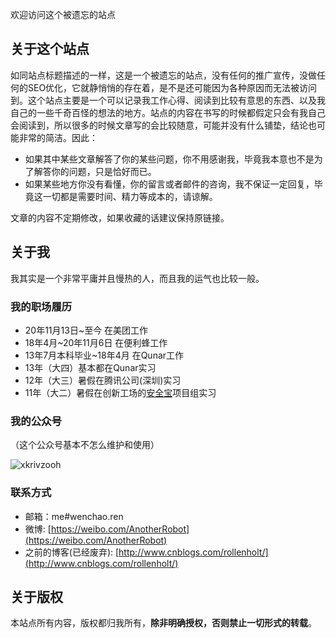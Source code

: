 欢迎访问这个被遗忘的站点

## 关于这个站点

如同站点标题描述的一样，这是一个被遗忘的站点，没有任何的推广宣传，没做任何的SEO优化，它就静悄悄的存在着，是不是还可能因为各种原因而无法被访问到。这个站点主要是一个可以记录我工作心得、阅读到比较有意思的东西、以及我自己的一些千奇百怪的想法的地方。站点的内容在书写的时候都假定只会有我自己会阅读到，所以很多的时候文章写的会比较随意，可能并没有什么铺垫，结论也可能非常的简洁。因此：

- 如果其中某些文章解答了你的某些问题，你不用感谢我，毕竟我本意也不是为了解答你的问题，只是恰好而已。
- 如果某些地方你没有看懂，你的留言或者邮件的咨询，我不保证一定回复，毕竟这一切都是需要时间、精力等成本的，请谅解。

文章的内容不定期修改，如果收藏的话建议保持原链接。

## 关于我

我其实是一个非常平庸并且慢热的人，而且我的运气也比较一般。


### 我的职场履历

- 20年11月13日~至今 在美团工作
- 18年4月~20年11月6日 在便利蜂工作
- 13年7月本科毕业~18年4月 在Qunar工作
- 13年（大四）基本都在Qunar实习
- 12年（大三）暑假在腾讯公司(深圳)实习
- 11年（大二）暑假在创新工场的[安全宝](https://baike.baidu.com/item/%E5%AE%89%E5%85%A8%E5%AE%9D/9357730?fr=aladdin)项目组实习

### 我的公众号

（这个公众号基本不怎么维护和使用）

![xkrivzooh](http://wenchao.ren/img/2020/11/qrcode_for_gh_7c155733c121_258.jpg)

### 联系方式

- 邮箱：me#wenchao.ren
- 微博: [https://weibo.com/AnotherRobot](https://weibo.com/AnotherRobot)
- 之前的博客(已经废弃): [http://www.cnblogs.com/rollenholt/](http://www.cnblogs.com/rollenholt/)


## 关于版权

本站点所有内容，版权都归我所有，**除非明确授权，否则禁止一切形式的转载**。
